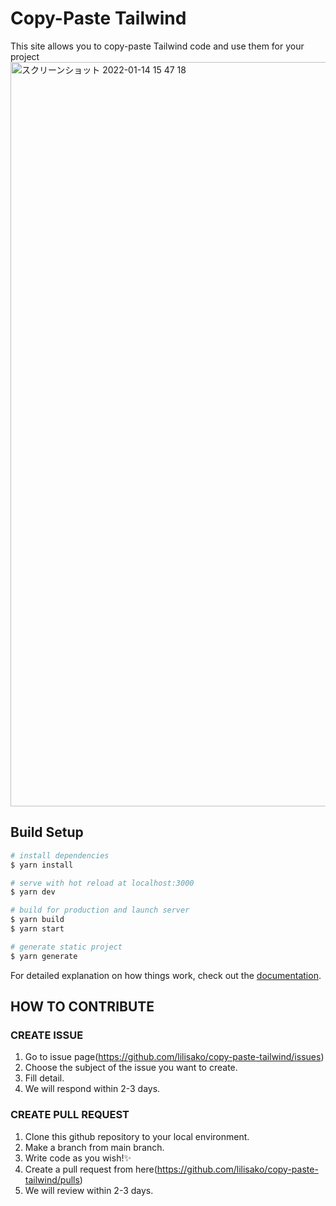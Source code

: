 # Copy-Paste Tailwind
This site allows you to copy-paste Tailwind code and use them for your project
<img width="1191" alt="スクリーンショット 2022-01-14 15 47 18" src="https://user-images.githubusercontent.com/33516104/149463697-991f5792-51a4-4b69-92ab-a3cfdc9187d3.png">

## Build Setup

```bash
# install dependencies
$ yarn install

# serve with hot reload at localhost:3000
$ yarn dev

# build for production and launch server
$ yarn build
$ yarn start

# generate static project
$ yarn generate
```

For detailed explanation on how things work, check out the [documentation](https://nuxtjs.org).

## HOW TO CONTRIBUTE
### CREATE ISSUE
1. Go to issue page(https://github.com/lilisako/copy-paste-tailwind/issues) 
2. Choose the subject of the issue you want to create. 
3. Fill detail. 
4. We will respond within 2-3 days.


### CREATE PULL REQUEST
1. Clone this github repository to your local environment. 
2. Make a branch from main branch. 
3. Write code as you wish!✨
4. Create a pull request from here(https://github.com/lilisako/copy-paste-tailwind/pulls) 
5. We will review within 2-3 days.
